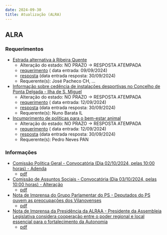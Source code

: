 ```yaml
---
date: 2024-09-30
title: Atualização (ALRA)
---
```

## ALRA

### Requerimentos

* [Estrada alternativa à Ribeira Quente](http://base.alra.pt:82/4DACTION/w_pesquisa_registo/4/8495)
  * Alteração do estado: NO PRAZO → RESPOSTA ATEMPADA
  * [requerimento](http://base.alra.pt:82/Doc_Req/XIIIreque141.pdf) ( data entrada: 09/09/2024)
  * [resposta](http://base.alra.pt:82/Doc_Req/XIIIrequeresp141.pdf) (data entrada resposta: 30/09/2024)
  * Requerente(s): José Pacheco CH, ...
* [Informação sobre cedência de instalações desportivas no Concelho de Ponta Delgada - Ilha de S. Miguel](http://base.alra.pt:82/4DACTION/w_pesquisa_registo/4/8502)
  * Alteração do estado: NO PRAZO → RESPOSTA ATEMPADA
  * [requerimento](http://base.alra.pt:82/Doc_Req/XIIIreque146.pdf) ( data entrada: 12/09/2024)
  * [resposta](http://base.alra.pt:82/Doc_Req/XIIIrequeresp146.pdf) (data entrada resposta: 30/09/2024)
  * Requerente(s): Nuno Barata IL
* [Incumprimento de políticas para o bem-estar animal](http://base.alra.pt:82/4DACTION/w_pesquisa_registo/4/8503)
  * Alteração do estado: NO PRAZO → RESPOSTA ATEMPADA
  * [requerimento](http://base.alra.pt:82/Doc_Req/XIIIreque147.pdf) ( data entrada: 12/09/2024)
  * [resposta](http://base.alra.pt:82/Doc_Req/XIIIrequeresp147.pdf) (data entrada resposta: 30/09/2024)
  * Requerente(s): Pedro Neves PAN

### Informações

* [Comissão Política Geral - Convocatória (Dia 02/10/2024, pelas 10:00 horas) - Adenda](http://base.alra.pt:82/4DACTION/w_pesquisa_registo/8/20312)
  * [pdf](http://base.alra.pt:82/Doc_Noticias/NI20312.pdf)
* [Comissão de Assuntos Sociais - Convocatória (Dia 03/10/2024, pelas 10:00 horas) - Alteração](http://base.alra.pt:82/4DACTION/w_pesquisa_registo/8/20313)
  * [pdf](http://base.alra.pt:82/Doc_Noticias/NI20313.pdf)
* [Nota de Imprensa do Grupo Parlamentar do PS - Deputados do PS ouvem as preocupações dos Vilanovenses](http://base.alra.pt:82/4DACTION/w_pesquisa_registo/8/20315)
  * [pdf](http://base.alra.pt:82/Doc_Noticias/NI20315.pdf)
* [Nota de Imprensa da Presidência da ALRAA - Presidente da Assembleia Legislativa considera cooperação entre o poder regional e local essencial para o fortalecimento da Autonomia](http://base.alra.pt:82/4DACTION/w_pesquisa_registo/8/20311)
  * [pdf](http://base.alra.pt:82/Doc_Noticias/NI20311.pdf)
